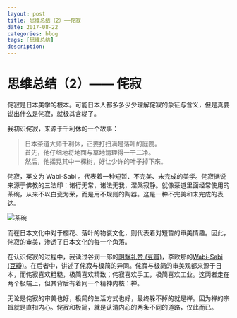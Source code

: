 ```yaml
---
layout: post
title: 思维总结（2）——侘寂
date: 2017-08-22
categories: blog
tags: [思维总结]
description:
---
```


# 思维总结（2）—— 侘寂
侘寂是日本美学的根本。可能日本人都多多少少理解侘寂的象征与含义，但是真要说出什么是侘寂，就极其含糊了。

我初识侘寂，来源于千利休的一个故事：
> 日本茶道大师千利休，正要打扫满是落叶的庭院。  
> 首先，他仔细地将地面与草地清理得一干二净。  
> 然后，他摇晃其中一棵树，好让少许的叶子掉下來。  

侘寂，英文为 Wabi-Sabi 。代表着一种短暂、不完美、未完成的美学。侘寂据说来源于佛教的三法印：诸行无常，诸法无我，涅槃寂静。就像茶道里面经常使用的茶碗，从来不以白瓷为荣，而是用不规则的陶器。这是一种不完美和未完成的表达。

![茶碗](http://shufanzou-1254200518.costj.myqcloud.com/448px-Black_Raku_Tea_Bowl.jpg)

而在日本文化中对于樱花、落叶的物哀文化，则代表着对短暂的审美情趣。因此，侘寂的审美，渗透了日本文化的每一个角落。

在认识侘寂的过程中，我读过谷润一郎的[阴翳礼赞 (豆瓣)](https://book.douban.com/subject/4151117/)，李欧那的[Wabi-Sabi (豆瓣)](https://book.douban.com/subject/6751045/)。在后者中，讲述了侘寂与极简的异同。侘寂与极简的审美观都来源于日本，而侘寂喜欢粗糙，极简喜欢精致；侘寂喜欢手工，极简喜欢工业。这两者走在两个极端上，但其背后有着同一个精神内核：禅。

无论是侘寂的审美也好，极简的生活方式也好，最终躲不掉的就是禅。因为禅的宗旨就是直指内心。侘寂和极简，就是认清内心的两条不同的道路，仅此而已。
